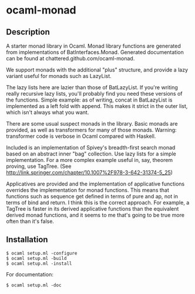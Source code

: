 ocaml-monad
===========

Description
-----------

A starter monad library in Ocaml. Monad library functions are generated from implementations of BatInterfaces.Monad. Generated documentation can be found at chattered.github.com/ocaml-monad.

We support monads with the additional "plus" structure, and provide a lazy variant useful for monads such as LazyList. 

The lazy lists here are lazier than those of BatLazyList. If you're writing really recursive lazy lists, you'll probably find you need these versions of the functions. Simple example: as of writing, concat in BatLazyList is implemented as a left fold with append. This makes it strict in the outer list, which isn't always what you want.

There are some usual suspect monads in the library. Basic monads are provided, as well as transformers for many of those monads. Warning: transformer code is verbose in Ocaml compared with Haskell.

Included is an implementation of Spivey's breadth-first search monad based on an abstract inner "bag" collection. Use lazy lists for a simple implementation. For a more complex example useful in, say, theorem proving, use TagTree. (See http://link.springer.com/chapter/10.1007%2F978-3-642-31374-5_25)

Applicatives are provided and the implementation of applicative functions overrides the implementation for monad functions. This means that functions such as sequence get defined in terms of pure and ap, not in terms of bind and return. I think this is the correct approach. For example, a TagTree is faster in its derived applicative functions than the equivalent derived monad functions, and it seems to me that's going to be true more often than it's false.

Installation
------------

    $ ocaml setup.ml -configure
    $ ocaml setup.ml -build
    $ ocaml setup.ml -install

For documentation:

    $ ocaml setup.ml -doc

